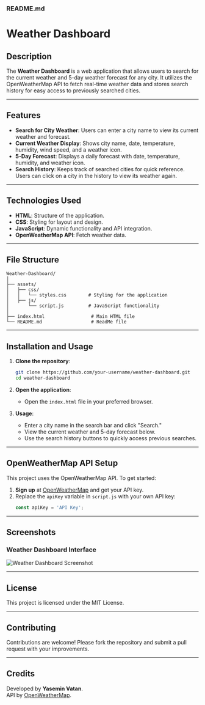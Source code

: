 ### README.md

# Weather Dashboard

## Description
The **Weather Dashboard** is a web application that allows users to search for the current weather and 5-day weather forecast for any city. It utilizes the OpenWeatherMap API to fetch real-time weather data and stores search history for easy access to previously searched cities.

---

## Features
- **Search for City Weather**: Users can enter a city name to view its current weather and forecast.
- **Current Weather Display**: Shows city name, date, temperature, humidity, wind speed, and a weather icon.
- **5-Day Forecast**: Displays a daily forecast with date, temperature, humidity, and weather icon.
- **Search History**: Keeps track of searched cities for quick reference. Users can click on a city in the history to view its weather again.

---

## Technologies Used
- **HTML**: Structure of the application.
- **CSS**: Styling for layout and design.
- **JavaScript**: Dynamic functionality and API integration.
- **OpenWeatherMap API**: Fetch weather data.

---

## File Structure
```
Weather-Dashboard/
│
├── assets/
│   ├── css/
│   │   └── styles.css        # Styling for the application
│   ├── js/
│       └── script.js         # JavaScript functionality
│
├── index.html                 # Main HTML file
└── README.md                  # ReadMe file
```

---

## Installation and Usage

1. **Clone the repository**:
   ```bash
   git clone https://github.com/your-username/weather-dashboard.git
   cd weather-dashboard
   ```

2. **Open the application**:
   - Open the `index.html` file in your preferred browser.

3. **Usage**:
   - Enter a city name in the search bar and click "Search."
   - View the current weather and 5-day forecast below.
   - Use the search history buttons to quickly access previous searches.

---

## OpenWeatherMap API Setup
This project uses the OpenWeatherMap API. To get started:

1. **Sign up** at [OpenWeatherMap](https://openweathermap.org/) and get your API key.
2. Replace the `apiKey` variable in `script.js` with your own API key:
   ```javascript
   const apiKey = 'API Key';
   ```

---

## Screenshots

### Weather Dashboard Interface
![Weather Dashboard Screenshot](assets/images/screenshot.png)

---

## License
This project is licensed under the MIT License.

---

## Contributing
Contributions are welcome! Please fork the repository and submit a pull request with your improvements.

---

## Credits
Developed by **Yasemin Vatan**.  
API by [OpenWeatherMap](https://openweathermap.org/).